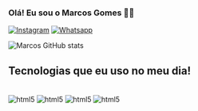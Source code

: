 ### Olá! Eu sou o Marcos Gomes  👍🏾


[![Instagram](https://img.shields.io/badge/Instagram-E4405F?style=for-the-badge&logo=instagram&logoColor=white)](https://instagram.com/marcosgomes.bass)
[![Whatsapp](https://img.shields.io/badge/WhatsApp-25D366?style=for-the-badge&logo=whatsapp&logoColor=white)](https://contate.me/engmarcosgomes)

![Marcos GitHub stats](https://github-readme-stats.vercel.app/api?username=EngMarcosGomes&show_icons=true&theme=tokyonight)

## Tecnologias que eu uso no meu dia!

<div style="display: inline_block"><br/>
  <img align="center" alt="html5" src="https://img.shields.io/badge/HTML5-E34F26?style=for-the-badge&logo=html5&logoColor=white" />
    <img align="center" alt="html5" src="https://img.shields.io/badge/JavaScript-323330?style=for-the-badge&logo=javascript&logoColor=F7DF1E" />
      <img align="center" alt="html5" src="https://img.shields.io/badge/CSS-239120?&style=for-the-badge&logo=css3&logoColor=white" />
       <img align="center" alt="html5" src="https://img.shields.io/badge/Python-3776AB?style=for-the-badge&logo=python&logoColor=white" />
</div>
